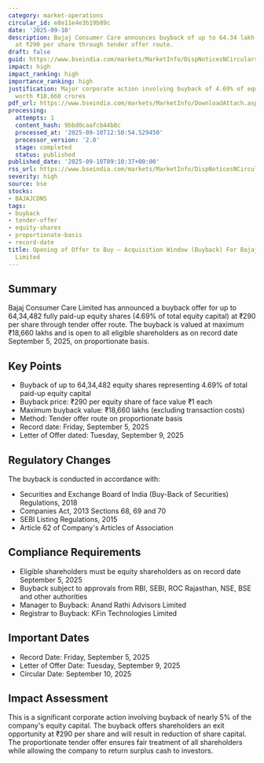 ```yaml
---
category: market-operations
circular_id: e8e11e4e3b19b89c
date: '2025-09-10'
description: Bajaj Consumer Care announces buyback of up to 64.34 lakh equity shares
  at ₹290 per share through tender offer route.
draft: false
guid: https://www.bseindia.com/markets/MarketInfo/DispNoticesNCirculars.aspx?Noticeid={3F6DA771-B251-4777-B9A5-44298E1463D8}&noticeno=20250910-10&dt=09/10/2025&icount=10&totcount=46&flag=0
impact: high
impact_ranking: high
importance_ranking: high
justification: Major corporate action involving buyback of 4.69% of equity shares
  worth ₹18,660 crores
pdf_url: https://www.bseindia.com/markets/MarketInfo/DownloadAttach.aspx?id=20250910-10&attachedId=8ce58570-b17d-4912-9edb-b5d0a2b95742
processing:
  attempts: 1
  content_hash: 9bbd0caafcb44b8c
  processed_at: '2025-09-10T12:50:54.529450'
  processor_version: '2.0'
  stage: completed
  status: published
published_date: '2025-09-10T09:10:37+00:00'
rss_url: https://www.bseindia.com/markets/MarketInfo/DispNoticesNCirculars.aspx?Noticeid={3F6DA771-B251-4777-B9A5-44298E1463D8}&noticeno=20250910-10&dt=09/10/2025&icount=10&totcount=46&flag=0
severity: high
source: bse
stocks:
- BAJAJCONS
tags:
- buyback
- tender-offer
- equity-shares
- proportionate-basis
- record-date
title: Opening of Offer to Buy – Acquisition Window (Buyback) For Bajaj Consumer Care
  Limited
---
```


## Summary

Bajaj Consumer Care Limited has announced a buyback offer for up to 64,34,482 fully paid-up equity shares (4.69% of total equity capital) at ₹290 per share through tender offer route. The buyback is valued at maximum ₹18,660 lakhs and is open to all eligible shareholders as on record date September 5, 2025, on proportionate basis.

## Key Points

- Buyback of up to 64,34,482 equity shares representing 4.69% of total paid-up equity capital
- Buyback price: ₹290 per equity share of face value ₹1 each
- Maximum buyback value: ₹18,660 lakhs (excluding transaction costs)
- Method: Tender offer route on proportionate basis
- Record date: Friday, September 5, 2025
- Letter of Offer dated: Tuesday, September 9, 2025

## Regulatory Changes

The buyback is conducted in accordance with:
- Securities and Exchange Board of India (Buy-Back of Securities) Regulations, 2018
- Companies Act, 2013 Sections 68, 69 and 70
- SEBI Listing Regulations, 2015
- Article 62 of Company's Articles of Association

## Compliance Requirements

- Eligible shareholders must be equity shareholders as on record date September 5, 2025
- Buyback subject to approvals from RBI, SEBI, ROC Rajasthan, NSE, BSE and other authorities
- Manager to Buyback: Anand Rathi Advisors Limited
- Registrar to Buyback: KFin Technologies Limited

## Important Dates

- Record Date: Friday, September 5, 2025
- Letter of Offer Date: Tuesday, September 9, 2025
- Circular Date: September 10, 2025

## Impact Assessment

This is a significant corporate action involving buyback of nearly 5% of the company's equity capital. The buyback offers shareholders an exit opportunity at ₹290 per share and will result in reduction of share capital. The proportionate tender offer ensures fair treatment of all shareholders while allowing the company to return surplus cash to investors.